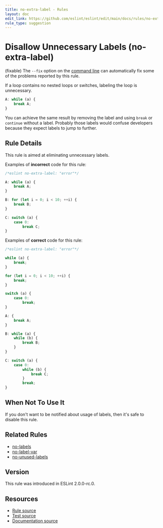 ```yaml
---
title: no-extra-label - Rules
layout: doc
edit_link: https://github.com/eslint/eslint/edit/main/docs/rules/no-extra-label.md
rule_type: suggestion
---
```

<!-- Note: No pull requests accepted for this file. See README.md in the root directory for details. -->

# Disallow Unnecessary Labels (no-extra-label)

(fixable) The `--fix` option on the [command line](../user-guide/command-line-interface#fixing-problems) can automatically fix some of the problems reported by this rule.

If a loop contains no nested loops or switches, labeling the loop is unnecessary.

```js
A: while (a) {
    break A;
}
```

You can achieve the same result by removing the label and using `break` or `continue` without a label.
Probably those labels would confuse developers because they expect labels to jump to further.

## Rule Details

This rule is aimed at eliminating unnecessary labels.

Examples of **incorrect** code for this rule:

```js
/*eslint no-extra-label: "error"*/

A: while (a) {
    break A;
}

B: for (let i = 0; i < 10; ++i) {
    break B;
}

C: switch (a) {
    case 0:
        break C;
}
```

Examples of **correct** code for this rule:

```js
/*eslint no-extra-label: "error"*/

while (a) {
    break;
}

for (let i = 0; i < 10; ++i) {
    break;
}

switch (a) {
    case 0:
        break;
}

A: {
    break A;
}

B: while (a) {
    while (b) {
        break B;
    }
}

C: switch (a) {
    case 0:
        while (b) {
            break C;
        }
        break;
}
```

## When Not To Use It

If you don't want to be notified about usage of labels, then it's safe to disable this rule.

## Related Rules

* [no-labels](./no-labels)
* [no-label-var](./no-label-var)
* [no-unused-labels](./no-unused-labels)

## Version

This rule was introduced in ESLint 2.0.0-rc.0.

## Resources

* [Rule source](https://github.com/eslint/eslint/tree/HEAD/lib/rules/no-extra-label.js)
* [Test source](https://github.com/eslint/eslint/tree/HEAD/tests/lib/rules/no-extra-label.js)
* [Documentation source](https://github.com/eslint/eslint/tree/HEAD/docs/rules/no-extra-label.md)
